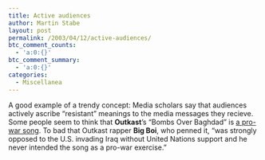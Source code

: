 ```yaml
---
title: Active audiences
author: Martin Stabe
layout: post
permalink: /2003/04/12/active-audiences/
btc_comment_counts:
  - 'a:0:{}'
btc_comment_summary:
  - 'a:0:{}'
categories:
  - Miscellanea
---
```

A good example of a trendy concept: Media scholars say that audiences actively ascribe &#8220;resistant&#8221; meanings to the media messages they recieve. Some people seem to think that **Outkast**’s &#8220;Bombs Over Baghdad&#8221; is [a pro-war song][1]. To bad that Outkast rapper **Big Boi**, who penned it, &#8220;was strongly opposed to the U.S. invading Iraq without United Nations support and he never intended the song as a pro-war exercise.&#8221;

 [1]: http://www.calendarlive.com/music/pop/cl-war-hilburn12apr12.story